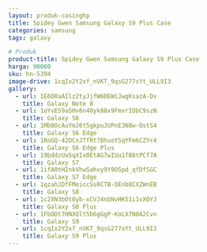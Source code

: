 ```yaml
---
layout: produk-casinghp
title: Spidey Gwen Samsung Galaxy S9 Plus Case
categories: samsung
tags: galaxy

# Produk
product-title: Spidey Gwen Samsung Galaxy S9 Plus Case
harga: 90000
sku: hn-5394
image-drive: 1cqIx2Y2xf_nVKT_9qsG277sYt_ULL9I3
gallery:
  - url: 1E6O0aAIlz2tyJjfW6DEWiJwgKsazA-Dv
    title: Galaxy Note 8
  - url: 1oYvE59a5Hv6n40yk88x9FmxrIObC9szN
    title: Galaxy S6
  - url: 1Mb0OcAuYmJ6t5gkpuJUPnE3N8w-OstS4
    title: Galaxy S6 Edge
  - url: 1RoGQ-42DCnJTfRt7BhuoYSqYFm6CZYr4
    title: Galaxy S6 Edge Plus
  - url: 19bddzUa5qXIx0EtAG7wIUu1fB8tPCf7A
    title: Galaxy S7
  - url: 1ifA0tH2nkVhwSahvy9Y9O5pd_qfDfSGC
    title: Galaxy S7 Edge
  - url: 1qzahJDfFMeiccSsRCTB-OEnb8CXZWnEB
    title: Galaxy S8
  - url: 1c2XN3bOt0yb-xCVJ4nbNvHKS1i1vXOYJ
    title: Galaxy S8 Plus
  - url: 1FbODt7HNXQlt5b6gGgP-KoLXfN0A2Cvn
    title: Galaxy S9
  - url: 1cqIx2Y2xf_nVKT_9qsG277sYt_ULL9I3
    title: Galaxy S9 Plus
---
```

